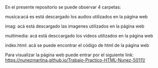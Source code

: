 En el presente repositorio se puede observar 4 carpetas:

musica:acá es está descargado los audios utilizados en la página web

imag: acá está descargado las imagenes utilizados en la página web

multimedia: acá está desccargado los videos utilizados en la página web

index.html: acá se puede encontrar el código de html de la página web

Para visualizar la página web puede entrar por el siguiente link: https://nunezmartina.github.io/Trabajo-Practico-HTML-Nunez-50111/
